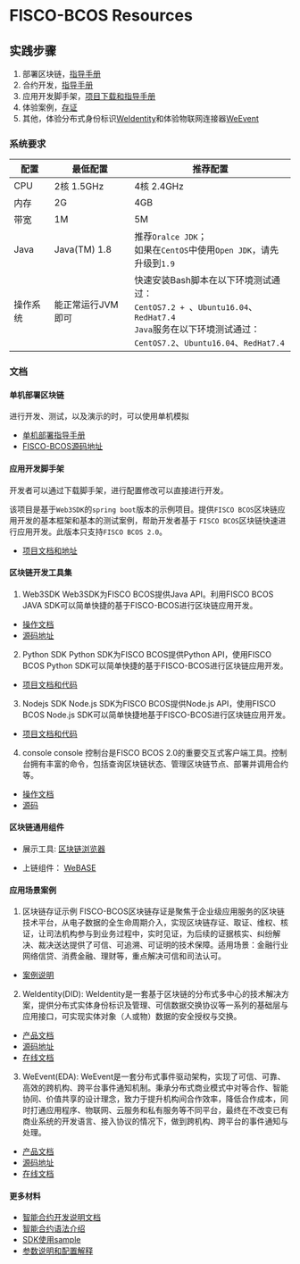 # FISCO-BCOS Resources

 ## 实践步骤
 
 1. 部署区块链，[指导手册](https://fisco-bcos-documentation.readthedocs.io/zh_CN/latest/docs/installation.html)
 2. 合约开发，[指导手册](https://segmentfault.com/a/1190000012996636)
 3. 应用开发脚手架，[项目下载和指导手册](https://github.com/FISCO-BCOS/spring-boot-starter)
 4. 体验案例，[存证](https://github.com/FISCO-BCOS/evidenceSample)
 5. 其他，体验分布式身份标识[WeIdentity](https://github.com/WeBankFinTech/WeIdentity)和体验物联网连接器[WeEvent](https://github.com/WeBankFinTech/WeEvent)
 
 ### 系统要求

| 配置     | 最低配置          | 推荐配置                                                     |
| -------- | ----------------- | ------------------------------------------------------------ |
| CPU      | 2核 1.5GHz        | 4核 2.4GHz                                                   |
| 内存     | 2G                | 4GB                                                          |
| 带宽     | 1M                | 5M                                                           |
| Java     | Java(TM) 1.8      | 推荐`Oralce JDK`；<br />如果在`CentOS`中使用`Open JDK`，请先升级到`1.9` |
| 操作系统 | 能正常运行JVM即可 | 快速安装Bash脚本在以下环境测试通过：<br />`CentOS7.2 + `、`Ubuntu16.04`、`RedHat7.4`<br />`Java`服务在以下环境测试通过：<br />`CentOS7.2`、`Ubuntu16.04`、`RedHat7.4` |

### 文档

#### 单机部署区块链
  进行开发、测试，以及演示的时，可以使用单机模拟
  - [单机部署指导手册](https://fisco-bcos-documentation.readthedocs.io/zh_CN/latest/docs/installation.html)
  - [FISCO-BCOS源码地址](https://github.com/FISCO-BCOS/FISCO-BCOS)

#### 应用开发脚手架
  开发者可以通过下载脚手架，进行配置修改可以直接进行开发。
  
  该项目是基于`Web3SDK`的`spring boot`版本的示例项目。提供`FISCO BCOS`区块链应用开发的基本框架和基本的测试案例，帮助开发者基于 `FISCO BCOS`区块链快速进行应用开发。此版本只支持`FISCO BCOS 2.0`。

  - [项目文档和地址](https://github.com/FISCO-BCOS/spring-boot-starter)

#### 区块链开发工具集

1. Web3SDK
  Web3SDK为FISCO BCOS提供Java API。利用FISCO BCOS JAVA SDK可以简单快捷的基于FISCO-BCOS进行区块链应用开发。
  - [操作文档](https://fisco-bcos-documentation.readthedocs.io/zh_CN/latest/docs/sdk/sdk.html)
  - [源码地址](https://github.com/FISCO-BCOS/web3sdk)

2. Python SDK
  Python SDK为FISCO BCOS提供Python API，使用FISCO BCOS Python SDK可以简单快捷的基于FISCO-BCOS进行区块链应用开发。
  - [项目文档和代码](https://github.com/FISCO-BCOS/python-sdk)

3. Nodejs SDK
  Node.js SDK为FISCO BCOS提供Node.js API，使用FISCO BCOS Node.js SDK可以简单快捷地基于FISCO-BCOS进行区块链应用开发。
  - [项目文档和代码](https://github.com/FISCO-BCOS/nodejs-sdk)

4. console
  console 控制台是FISCO BCOS 2.0的重要交互式客户端工具。控制台拥有丰富的命令，包括查询区块链状态、管理区块链节点、部署并调用合约等。
  - [操作文档](https://fisco-bcos-documentation.readthedocs.io/zh_CN/latest/docs/installation.html#id7)
  - [源码](https://github.com/FISCO-BCOS/console)

#### 区块链通用组件
  - 展示工具: 
  [区块链浏览器](https://github.com/FISCO-BCOS/fisco-bcos-browser)

  - 上链组件：
  [WeBASE](https://github.com/WeBankFinTech/WeBASE)


#### 应用场景案例
1. 区块链存证示例
  FISCO-BCOS区块链存证是聚焦于企业级应用服务的区块链技术平台，从电子数据的全生命周期介入，实现区块链存证、取证、维权、核证，让司法机构参与到业务过程中，实时见证，为后续的证据核实、纠纷解决、裁决送达提供了可信、可追溯、可证明的技术保障。适用场景：金融行业网络信贷、消费金融、理财等，重点解决可信和司法认可。
  - [案例说明](https://github.com/FISCO-BCOS/evidenceSample)

2. WeIdentity(DID): 
  WeIdentity是一套基于区块链的分布式多中心的技术解决方案，提供分布式实体身份标识及管理、可信数据交换协议等一系列的基础层与应用接口，可实现实体对象（人或物）数据的安全授权与交换。
  - [产品文档](https://fintech.webank.com/weidentity)
  - [源码地址](https://github.com/WeBankFinTech/WeIdentity)
  - [在线文档](https://weidentity.readthedocs.io/zh_CN/latest/)


3. WeEvent(EDA): 
  WeEvent是一套分布式事件驱动架构，实现了可信、可靠、高效的跨机构、跨平台事件通知机制。秉承分布式商业模式中对等合作、智能协同、价值共享的设计理念，致力于提升机构间合作效率，降低合作成本，同时打通应用程序、物联网、云服务和私有服务等不同平台，最终在不改变已有商业系统的开发语言、接入协议的情况下，做到跨机构、跨平台的事件通知与处理。
  - [产品文档](https://fintech.webank.com/weevent)
  - [源码地址](https://github.com/WeBankFinTech/WeEvent)
  - [在线文档](https://weeventdoc.readthedocs.io/zh_CN/latest/)


#### 更多材料

- [智能合约开发说明文档](https://fisco-bcos-documentation.readthedocs.io/zh_CN/latest/docs/manual/smart_contract.html)
- [智能合约语法介绍](https://solidity.readthedocs.io/en/v0.4.25/solidity-by-example.html)
- [SDK使用sample](https://github.com/FISCO-BCOS/evidenceSample)
- [参数说明和配置解释](https://fisco-bcos-documentation.readthedocs.io/zh_CN/latest/docs/sdk/sdk.html)
